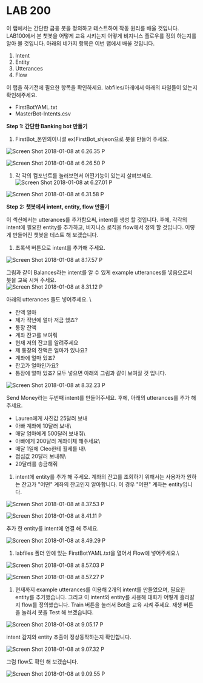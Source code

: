 LAB 200 
=======

이 랩에서는 간단한 금융 봇을 정의하고 테스트하여 작동 원리를 배울 것입니다. LAB100에서 본 챗봇을 어떻게 교육 시키는지 어떻게 비지니스 플로우를 정의 하는지를 알아 볼 것입니다. 아래의 네가지 항목은 이번 랩에서 배울 것입니다.
1.  Intent
2.  Entity
3.  Utterances
4.  Flow

이 랩을 하기전에 필요한 항목을 확인하세요. labfiles/아래에서 아래의 파일들이 있는지 확인해주세요.

-   FirstBotYAML.txt
-   MasterBot-Intents.csv

**Step 1: 간단한 Banking bot 만들기**

1.  FirstBot\_본인의이니셜 ex)FirstBot\_shjeon으로 봇을 만들어 주세요.

![Screen Shot 2018-01-08 at 6.26.35
P](media/15154024966057/Screen%20Shot%202018-01-08%20at%206.26.35%20PM.png)

![Screen Shot 2018-01-08 at 6.26.50
P](media/15154024966057/Screen%20Shot%202018-01-08%20at%206.26.50%20PM.png)

1.  각 각의 컴포넌트를 눌러보면서 어떤기능이 있는지 살펴보세요. ![Screen
    Shot 2018-01-08 at 6.27.01
    P](media/15154024966057/Screen%20Shot%202018-01-08%20at%206.27.01%20PM.png)

![Screen Shot 2018-01-08 at 6.31.58
P](media/15154024966057/Screen%20Shot%202018-01-08%20at%206.31.58%20PM.png)

**Step 2: 챗봇에서 intent, entity, flow 만들기**

이 섹션에서는 utterances를 추가함으써, intent를 생성 할 것입니다. 후에,
각각의 intent에 필요한 entity를 추가하고, 비지니스 로직을 flow에서 정의
할 것입니다. 이렇게 만들어진 챗봇을 테스트 해 보겠습니다.

1.  초록색 버튼으로 intent를 추가해 주세요.

![Screen Shot 2018-01-08 at 8.17.57
P](media/15154024966057/Screen%20Shot%202018-01-08%20at%208.17.57%20PM.png)

그림과 같이 Balances라는 intent를 알 수 있게 example utterances를
넣음으로써 봇을 교육 시켜 주세요.\
 ![Screen Shot 2018-01-08 at 8.31.12
P](media/15154024966057/Screen%20Shot%202018-01-08%20at%208.31.12%20PM.png)

아래의 utterances 들도 넣어주세요. \
 - 잔액 얼마
 - 제가 작년에 얼마 저금 했죠?
 - 통장 잔액
 - 계좌 잔고를 보여줘
 - 현재 저의 잔고를 알려주세요
 - 제 통장의 잔액은 얼마가 있나요?
 - 계좌에 얼마 있죠?
 - 잔고가 얼마인가요?
 - 통장에 얼마 있죠?
모두 넣으면 아래의 그림과 같이 보여질 것 입니다.

![Screen Shot 2018-01-08 at 8.32.23
P](media/15154024966057/Screen%20Shot%202018-01-08%20at%208.32.23%20PM.png)

Send Money라는 두번째 intent를 만들어주세요. 후에, 아래의 utterances를
추가 해 주세요.
-   Lauren에게 사진값 25달러 보내
-   아빠 계좌에 10달러 보내\
-   매달 엄마에게 500달러 보내줘\
-   아빠에게 200달러 계좌이체 해주세요\
-   매달 1일에 Cleo한테 월세를 내\
-   점심값 20달러 보내줘\
-   20달러를 송금해줘

1.  intent에 entity를 추가 해 주세요. 계좌의 잔고를 조회하기 위해서는
    사용자가 원하는 잔고가 "어떤" 계좌의 잔고인지 알아합니다. 이 경우
    "어떤" 계좌는 entity입니다.

![Screen Shot 2018-01-08 at 8.37.53
P](media/15154024966057/Screen%20Shot%202018-01-08%20at%208.37.53%20PM.png)

![Screen Shot 2018-01-08 at 8.41.11
P](media/15154024966057/Screen%20Shot%202018-01-08%20at%208.41.11%20PM.png)

추가 한 entity를 intent에 연결 해 주세요.

![Screen Shot 2018-01-08 at 8.49.29
P](media/15154024966057/Screen%20Shot%202018-01-08%20at%208.49.29%20PM.png)

1.  labfiles 폴더 안에 있는 FirstBotYAML.txt을 열어서 Flow에
    넣어주세요.\

![Screen Shot 2018-01-08 at 8.57.03
P](media/15154024966057/Screen%20Shot%202018-01-08%20at%208.57.03%20PM.png)

![Screen Shot 2018-01-08 at 8.57.27
P](media/15154024966057/Screen%20Shot%202018-01-08%20at%208.57.27%20PM.png)

1.  현재까지 example utterances를 이용해 2개의 intent를 만들었으며,
    필요한 entity를 추가했습니다. 그리고 이 intent와 entity를 사용해
    대화가 어떻게 흘러갈지 flow를 정의했습니다. Train 버튼을 눌러서
    Bot을 교육 시켜 주세요. 재생 버튼을 눌러서 봇을 Test 해 보겠습니다.

![Screen Shot 2018-01-08 at 9.05.17
P](media/15154024966057/Screen%20Shot%202018-01-08%20at%209.05.17%20PM.png)

intent 감지와 entity 추출이 정상동작하는지 확인합니다.

![Screen Shot 2018-01-08 at 9.07.32
P](media/15154024966057/Screen%20Shot%202018-01-08%20at%209.07.32%20PM.png)

그럼 flow도 확인 해 보겠습니다.

![Screen Shot 2018-01-08 at 9.09.55
P](media/15154024966057/Screen%20Shot%202018-01-08%20at%209.09.55%20PM.png)

